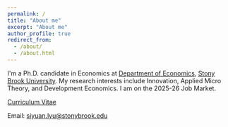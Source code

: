 ```yaml
---
permalink: /
title: "About me"
excerpt: "About me"
author_profile: true
redirect_from: 
  - /about/
  - /about.html
---
```


I'm a Ph.D. candidate in Economics at [Department of Economics](https://www.stonybrook.edu/commcms/economics/), [Stony Brook University](https://www.stonybrook.edu/). My research interests include Innovation, Applied Micro Theory, and Development Economics. I am on the 2025-26 Job Market.

[Curriculum Vitae](/files/SiyuanLyu_CV2025.pdf)

Email: [siyuan.lyu@stonybrook.edu](mailto:siyuan.lyu@stonybrook.edu) 

